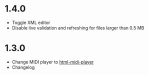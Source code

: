# 1.4.0
* Toggle XML editor
* Disable live validation and refreshing for files larger than 0.5 MB

# 1.3.0
* Change MIDI player to [html-midi-player](https://cifkao.github.io/html-midi-player/)
* Changelog
